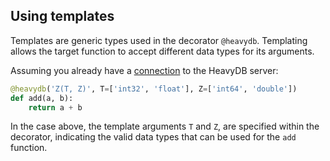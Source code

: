 
## Using templates

Templates are generic types used in the decorator `@heavydb`. Templating allows
the target function to accept different data types for its arguments.

Assuming you already have a [connection](heavydb-connect) to the HeavyDB server:

```python
@heavydb('Z(T, Z)', T=['int32', 'float'], Z=['int64', 'double'])
def add(a, b):
    return a + b
```

In the case above, the template arguments `T` and `Z`, are specified within the
decorator, indicating the valid data types that can be used for the `add`
function.
